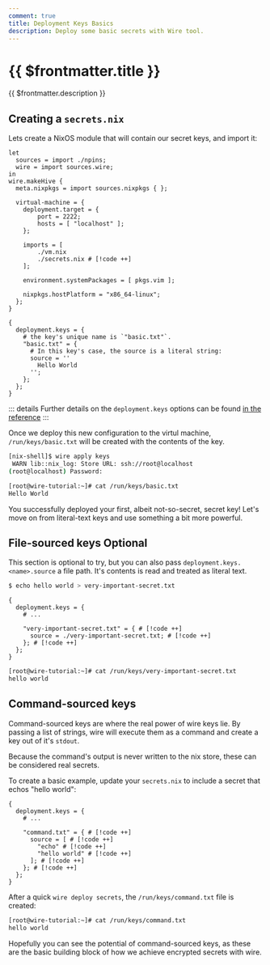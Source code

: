 ```yaml
---
comment: true
title: Deployment Keys Basics
description: Deploy some basic secrets with Wire tool.
---
```


# {{ $frontmatter.title }}

{{ $frontmatter.description }}

## Creating a `secrets.nix`

Lets create a NixOS module that will contain our secret keys, and import it:

```nix:line-numbers [hive.nix]
let
  sources = import ./npins;
  wire = import sources.wire;
in
wire.makeHive {
  meta.nixpkgs = import sources.nixpkgs { };

  virtual-machine = {
    deployment.target = {
        port = 2222;
        hosts = [ "localhost" ];
    };

    imports = [
        ./vm.nix
        ./secrets.nix # [!code ++]
    ];

    environment.systemPackages = [ pkgs.vim ];

    nixpkgs.hostPlatform = "x86_64-linux";
  };
}
```

```nix:line-numbers [secrets.nix]
{
  deployment.keys = {
    # the key's unique name is `"basic.txt"`.
    "basic.txt" = {
      # In this key's case, the source is a literal string:
      source = ''
        Hello World
      '';
    };
  };
}
```

::: details
Further details on the `deployment.keys` options can be found
[in the reference](/reference/module.html#deployment-keys)
:::

Once we deploy this new configuration to the virtul machine,
`/run/keys/basic.txt` will be created with the contents of the key.

```sh
[nix-shell]$ wire apply keys
 WARN lib::nix_log: Store URL: ssh://root@localhost
(root@localhost) Password:

```

```sh [Virtual Machine]
[root@wire-tutorial:~]# cat /run/keys/basic.txt
Hello World

```

You successfully deployed your first, albeit not-so-secret, secret key! Let's
move on from literal-text keys and use something a bit more powerful.

## File-sourced keys <Badge type="info">Optional</Badge>

This section is optional to try, but you can also pass `deployment.keys.<name>.source`
a file path. It's contents is read and treated as literal text.

```sh
$ echo hello world > very-important-secret.txt
```

```nix:line-numbers [secrets.nix]
{
  deployment.keys = {
    # ...

    "very-important-secret.txt" = { # [!code ++]
      source = ./very-important-secret.txt; # [!code ++]
    }; # [!code ++]
  };
}
```

```sh [Virtual Machine]
[root@wire-tutorial:~]# cat /run/keys/very-important-secret.txt
hello world

```

## Command-sourced keys

Command-sourced keys are where the real power of wire keys lie. By passing a
list of strings, wire will execute them as a command and create a key out of it's `stdout`.

Because the command's output is never written to the nix store, these can be
considered real secrets.

To create a basic example, update your `secrets.nix` to include a secret that
echos "hello world":

```nix:line-numbers [secrets.nix]
{
  deployment.keys = {
    # ...

    "command.txt" = { # [!code ++]
      source = [ # [!code ++]
        "echo" # [!code ++]
        "hello world" # [!code ++]
      ]; # [!code ++]
    }; # [!code ++]
  };
}
```

After a quick `wire deploy secrets`, the `/run/keys/command.txt` file is
created:

```sh [Virtual Machine]
[root@wire-tutorial:~]# cat /run/keys/command.txt
hello world

```

Hopefully you can see the potential of command-sourced keys, as these are the
basic building block of how we achieve encrypted secrets with wire.
